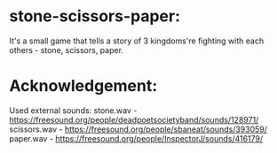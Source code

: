 # stone-scissors-paper:
It's a small game that tells a story of 3 kingdoms're fighting with each others - stone, scissors, paper.
# Acknowledgement:
Used external sounds:
stone.wav - https://freesound.org/people/deadpoetsocietyband/sounds/128971/
scissors.wav - https://freesound.org/people/sbaneat/sounds/393059/
paper.wav - https://freesound.org/people/InspectorJ/sounds/416179/
